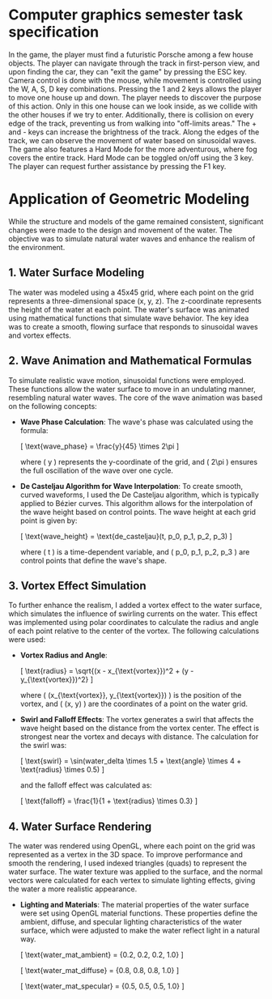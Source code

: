 # Computer graphics semester task specification

In the game, the player must find a futuristic Porsche among a few house objects. The player can navigate through the track in first-person view, and upon finding the car, they can "exit the game" by pressing the ESC key.
Camera control is done with the mouse, while movement is controlled using the W, A, S, D key combinations.
Pressing the 1 and 2 keys allows the player to move one house up and down. The player needs to discover the purpose of this action. Only in this one house can we look inside, as we collide with the other houses if we try to enter. Additionally, there is collision on every edge of the track, preventing us from walking into "off-limits areas."
The + and - keys can increase the brightness of the track. Along the edges of the track, we can observe the movement of water based on sinusoidal waves. The game also features a Hard Mode for the more adventurous, where fog covers the entire track. Hard Mode can be toggled on/off using the 3 key.
The player can request further assistance by pressing the F1 key.


# Application of Geometric Modeling

While the structure and models of the game remained consistent, significant changes were made to the design and movement of the water. The objective was to simulate natural water waves and enhance the realism of the environment.

## 1. **Water Surface Modeling**

The water was modeled using a 45x45 grid, where each point on the grid represents a three-dimensional space (x, y, z). The z-coordinate represents the height of the water at each point. The water's surface was animated using mathematical functions that simulate wave behavior. The key idea was to create a smooth, flowing surface that responds to sinusoidal waves and vortex effects.

## 2. **Wave Animation and Mathematical Formulas**

To simulate realistic wave motion, sinusoidal functions were employed. These functions allow the water surface to move in an undulating manner, resembling natural water waves. The core of the wave animation was based on the following concepts:

- **Wave Phase Calculation**: The wave's phase was calculated using the formula:
  
  \[
  \text{wave\_phase} = \frac{y}{45} \times 2\pi
  \]

  where \( y \) represents the y-coordinate of the grid, and \( 2\pi \) ensures the full oscillation of the wave over one cycle.

- **De Casteljau Algorithm for Wave Interpolation**: To create smooth, curved waveforms, I used the De Casteljau algorithm, which is typically applied to Bézier curves. This algorithm allows for the interpolation of the wave height based on control points. The wave height at each grid point is given by:

  \[
  \text{wave\_height} = \text{de\_casteljau}(t, p_0, p_1, p_2, p_3)
  \]

  where \( t \) is a time-dependent variable, and \( p_0, p_1, p_2, p_3 \) are control points that define the wave's shape.

## 3. **Vortex Effect Simulation**

To further enhance the realism, I added a vortex effect to the water surface, which simulates the influence of swirling currents on the water. This effect was implemented using polar coordinates to calculate the radius and angle of each point relative to the center of the vortex. The following calculations were used:

- **Vortex Radius and Angle**:
  
  \[
  \text{radius} = \sqrt{(x - x_{\text{vortex}})^2 + (y - y_{\text{vortex}})^2}
  \]

  where \( (x_{\text{vortex}}, y_{\text{vortex}}) \) is the position of the vortex, and \( (x, y) \) are the coordinates of a point on the water grid.

- **Swirl and Falloff Effects**: The vortex generates a swirl that affects the wave height based on the distance from the vortex center. The effect is strongest near the vortex and decays with distance. The calculation for the swirl was:

  \[
  \text{swirl} = \sin(water\_delta \times 1.5 + \text{angle} \times 4 + \text{radius} \times 0.5)
  \]

  and the falloff effect was calculated as:

  \[
  \text{falloff} = \frac{1}{1 + \text{radius} \times 0.3}
  \]

## 4. **Water Surface Rendering**

The water was rendered using OpenGL, where each point on the grid was represented as a vertex in the 3D space. To improve performance and smooth the rendering, I used indexed triangles (quads) to represent the water surface. The water texture was applied to the surface, and the normal vectors were calculated for each vertex to simulate lighting effects, giving the water a more realistic appearance.

- **Lighting and Materials**: The material properties of the water surface were set using OpenGL material functions. These properties define the ambient, diffuse, and specular lighting characteristics of the water surface, which were adjusted to make the water reflect light in a natural way.

  \[
  \text{water\_mat\_ambient} = \{0.2, 0.2, 0.2, 1.0\}
  \]
  
  \[
  \text{water\_mat\_diffuse} = \{0.8, 0.8, 0.8, 1.0\}
  \]

  \[
  \text{water\_mat\_specular} = \{0.5, 0.5, 0.5, 1.0\}
  \]
